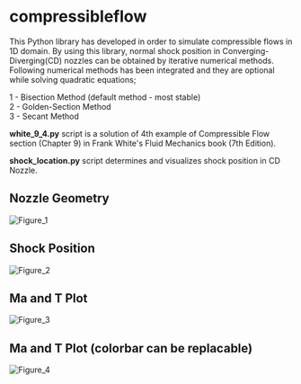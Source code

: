 # compressibleflow
This  Python library has developed in order to simulate compressible flows in 1D domain. By using this library, normal shock position in Converging-Diverging(CD) nozzles can be obtained by iterative numerical methods. Following numerical methods has been integrated and they are optional while solving quadratic equations;

1 - Bisection Method (default method - most stable) <br />
2 - Golden-Section Method <br />
3 - Secant Method <br />

**white_9_4.py** script is a solution of 4th example of Compressible Flow section (Chapter 9) in Frank White's Fluid Mechanics book (7th Edition). <br />

**shock_location.py** script determines and visualizes shock position in CD Nozzle. <br />

## Nozzle Geometry <br />
![Figure_1](https://user-images.githubusercontent.com/65715006/84890921-ff1c9b00-b092-11ea-877b-e81eda7ef542.png)
## Shock Position <br />
![Figure_2](https://user-images.githubusercontent.com/65715006/84890919-fe840480-b092-11ea-8470-b679a8670700.png)
## Ma and T Plot <br />
![Figure_3](https://user-images.githubusercontent.com/65715006/84890923-ffb53180-b092-11ea-90e9-7f34635eae38.png)
## Ma and T Plot (colorbar can be replacable) <br />
![Figure_4](https://user-images.githubusercontent.com/65715006/84890922-ff1c9b00-b092-11ea-9238-7be73b707055.png)
